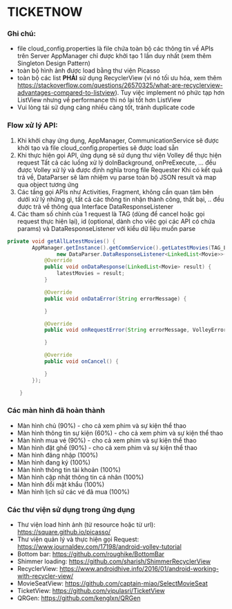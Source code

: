 # TICKETNOW


### Ghi chú:
* file cloud_config.properties là file chứa toàn bộ các thông tin về APIs trên Server
AppManager chỉ được khởi tạo 1 lần duy nhất (xem thêm Singleton Design Pattern)
* toàn bộ hình ảnh được load bằng thư viện Picasso
* toàn bộ các list **PHẢI** sử dụng RecyclerView (vì nó tối ưu hóa, xem thêm https://stackoverflow.com/questions/26570325/what-are-recyclerview-advantages-compared-to-listview). Tuy việc implement nó phức tạp hơn ListView nhưng về performance thì nó lại tốt hơn ListView
* Vui lòng tái sử dụng càng nhiều càng tốt, tránh duplicate code

### Flow xử lý API:
1. Khi khởi chạy ứng dụng, AppManager, CommunicationService sẽ được khởi tạo và file cloud_config.properties sẽ được load sẵn
2. Khi thực hiện gọi API, ứng dụng sẽ sử dụng thư viện Volley để thực hiện request
  Tất cả các luồng xử lý doInBackground, onPreExecute, ... đều được Volley xử lý và được định nghĩa trong file Requester
  Khi có kết quả trả về, DataParser sẽ làm nhiệm vụ parse toàn bộ JSON result và map qua object tương ứng
3. Các tầng gọi APIs như Activities, Fragment, không cần quan tâm bên dưới xử lý những gì, tất cả các thông tin nhận thành công, thất bại, .. đều được trả về thông qua Interface DataResponseListener
4. Các tham số chính của 1 request là TAG (dùng để cancel hoặc gọi request thực hiện lại), id (optional, dành cho việc gọi các API có chứa params) và DataResponseListener với kiểu dữ liệu muốn parse


```java
private void getAllLatestMovies() {
        AppManager.getInstance().getCommService().getLatestMovies(TAG_LATEST_MOVIES,
                new DataParser.DataResponseListener<LinkedList<Movie>>() {
            @Override
            public void onDataResponse(LinkedList<Movie> result) {
                latestMovies = result;
            }

            @Override
            public void onDataError(String errorMessage) {

            }

            @Override
            public void onRequestError(String errorMessage, VolleyError volleyError) {

            }

            @Override
            public void onCancel() {

            }
        });

    }
```

### Các màn hình đã hoàn thành
* Màn hình chủ (90%) - cho cả xem phim và sự kiện thể thao
* Màn hình thông tin sự kiện (60%) - cho cả xem phim và sự kiện thể thao
* Màn hình mua vé (90%) - cho cả xem phim và sự kiện thể thao
* Màn hình đặt ghế (90%) - cho cả xem phim và sự kiện thể thao
* Màn hình đăng nhập (100%)
* Màn hình đang ký (100%)
* Màn hình thông tin tài khoản (100%)
* Màn hình cập nhật thông tin cá nhân (100%)
* Màn hình đổi mật khẩu (100%)
* Màn hình lịch sử các vé đã mua (100%)

### Các thư viện sử dụng trong ứng dụng
* Thư viện load hình ảnh (từ resource hoặc từ url): https://square.github.io/picasso/
* Thư viện quản lý và thực hiện gọi Request: https://www.journaldev.com/17198/android-volley-tutorial
* Bottom bar: https://github.com/roughike/BottomBar
* Shimmer loading: https://github.com/sharish/ShimmerRecyclerView
* RecyclerView: https://www.androidhive.info/2016/01/android-working-with-recycler-view/
* MovieSeatView: https://github.com/captain-miao/SelectMovieSeat
* TicketView: https://github.com/vipulasri/TicketView
* QRGen: https://github.com/kenglxn/QRGen
